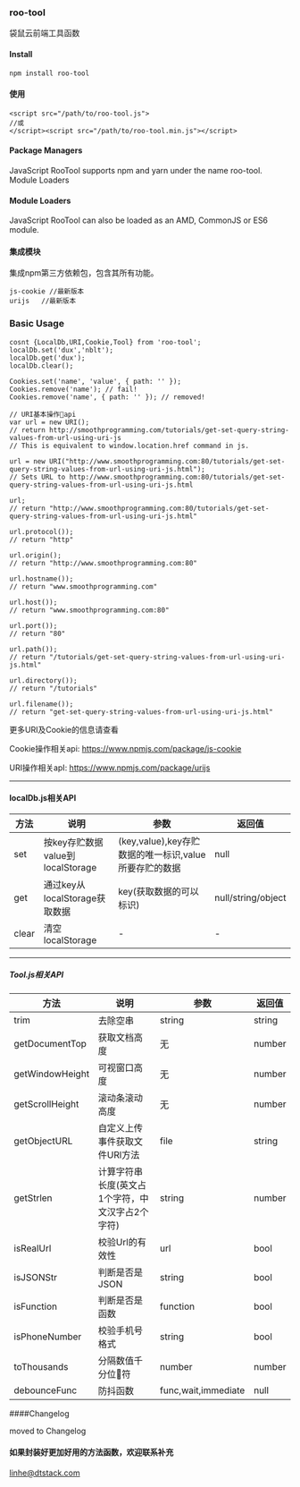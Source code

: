 
### roo-tool
袋鼠云前端工具函数
#### Install
```
npm install roo-tool
```
#### 使用
```
<script src="/path/to/roo-tool.js">
//或
</script><script src="/path/to/roo-tool.min.js"></script>
```
#### Package Managers
JavaScript RooTool supports npm and yarn under the name roo-tool.
Module Loaders
#### Module Loaders
JavaScript RooTool can also be loaded as an AMD, CommonJS or ES6 module.
#### 集成模块
集成npm第三方依赖包，包含其所有功能。
```
js-cookie //最新版本
urijs   //最新版本
```
### Basic Usage

```
cosnt {LocalDb,URI,Cookie,Tool} from 'roo-tool';
localDb.set('dux','nblt');
localDb.get('dux');
localDb.clear();

Cookies.set('name', 'value', { path: '' });
Cookies.remove('name'); // fail!
Cookies.remove('name', { path: '' }); // removed!

// URI基本操作api
var url = new URI();
// return http://smoothprogramming.com/tutorials/get-set-query-string-values-from-url-using-uri-js
// This is equivalent to window.location.href command in js.

url = new URI("http://www.smoothprogramming.com:80/tutorials/get-set-query-string-values-from-url-using-uri-js.html");
// Sets URL to http://www.smoothprogramming.com:80/tutorials/get-set-query-string-values-from-url-using-uri-js.html

url;
// return "http://www.smoothprogramming.com:80/tutorials/get-set-query-string-values-from-url-using-uri-js.html"

url.protocol());
// return "http"

url.origin();
// return "http://www.smoothprogramming.com:80"

url.hostname());
// return "www.smoothprogramming.com"

url.host());
// return "www.smoothprogramming.com:80"

url.port());
// return "80"

url.path());
// return "/tutorials/get-set-query-string-values-from-url-using-uri-js.html"

url.directory());
// return "/tutorials"

url.filename());
// return "get-set-query-string-values-from-url-using-uri-js.html"
```
更多URI及Cookie的信息请查看

Cookie操作相关api:  https://www.npmjs.com/package/js-cookie

URI操作相关apI:  https://www.npmjs.com/package/urijs
*****
#### localDb.js相关API

方法|说明|参数| 返回值
--| -- | -- | -- 
set|按key存贮数据value到localStorage|(key,value),key存贮数据的唯一标识,value 所要存贮的数据|null
get|通过key从localStorage获取数据|key(获取数据的可以标识)|null/string/object
clear|清空localStorage|-|-
*****
##### Tool.js相关API
方法|说明|参数| 返回值
--| --  | -- |-- 
trim| 去除空串 | string |string
getDocumentTop | 获取文档高度 | 无 |number
getWindowHeight| 可视窗口高度 | 无 |number
getScrollHeight| 滚动条滚动高度 | 无 |number
getObjectURL| 自定义上传事件获取文件URl方法 | file |string
getStrlen| 计算字符串长度(英文占1个字符，中文汉字占2个字符) | string |number
isRealUrl| 校验Url的有效性 | url |bool
isJSONStr| 判断是否是JSON | string |bool
isFunction| 判断是否是函数 | function |bool
isPhoneNumber| 校验手机号格式 | string |bool
toThousands| 分隔数值千分位符 | number |number
debounceFunc| 防抖函数 |func,wait,immediate|null
####Changelog

moved to Changelog
#### 如果封装好更加好用的方法函数，欢迎联系补充
 <linhe@dtstack.com>
